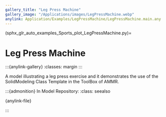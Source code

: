 ```yaml
---
gallery_title: "Leg Press Machine"
gallery_image: "/Applications/images/LegPressMachine.webp"
anylink: Application/Examples/LegPressMachine/LegPressMachine.main.any
---
```


(sphx_glr_auto_examples_Sports_plot_LegPressMachine.py)=

# Leg Press Machine

:::{anylink-gallery}
:classes: margin
:::


A model illustrating a leg press exercise and it demonstrates the use of the
SolidModeling Class Template in the ToolBox of AMMR.



:::{admonition} In Model Repository:
:class: seealso

{anylink-file}` `

:::
